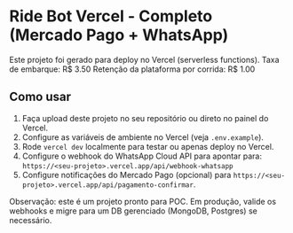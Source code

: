 # Ride Bot Vercel - Completo (Mercado Pago + WhatsApp)

Este projeto foi gerado para deploy no Vercel (serverless functions).
Taxa de embarque: R$ 3.50
Retenção da plataforma por corrida: R$ 1.00

## Como usar
1. Faça upload deste projeto no seu repositório ou direto no painel do Vercel.
2. Configure as variáveis de ambiente no Vercel (veja `.env.example`).
3. Rode `vercel dev` localmente para testar ou apenas deploy no Vercel.
4. Configure o webhook do WhatsApp Cloud API para apontar para: `https://<seu-projeto>.vercel.app/api/webhook-whatsapp`
5. Configure notificações do Mercado Pago (opcional) para `https://<seu-projeto>.vercel.app/api/pagamento-confirmar`.

Observação: este é um projeto pronto para POC. Em produção, valide os webhooks e migre para um DB gerenciado (MongoDB, Postgres) se necessário.

